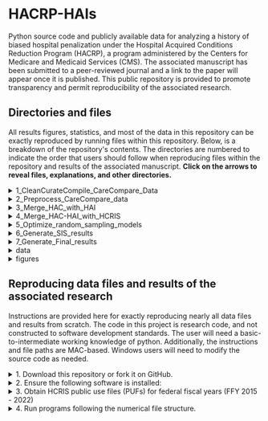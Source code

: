 # HACRP-HAIs

Python source code and publicly available data for analyzing a history of biased hospital penalization under the Hospital Acquired Conditions Reduction Program (HACRP), a program administered by the Centers for Medicare and Medicaid Services (CMS). The associated manuscript has been submitted to a peer-reviewed journal and a link to the paper will appear once it is published. This public repository is provided to promote transparency and permit reproducibility of the associated research.


## Directories and files
All results figures, statistics, and most of the data in this repository can be exactly reproduced by running files within this repository. Below, is a breakdown of the repository's contents. The directories are numbered to indicate the order that users should follow when reproducing files within the repository and results of the associated manuscript. **Click on the arrows to reveal files, explanations, and other directories.**

<details><summary>1_CleanCurateCompile_CareCompare_Data</summary>
Each python file in this directory aggregates years of archived CMS CareCompare data into a single file.

- `HACRP_Facility_Files_CombineYears.py`
- `HAI_Facility_Files_CombineYears.py`

</details>


<details><summary>2_Preprocess_CareCompare_data</summary>
Each python file in this directory preprocesses time-aggregated HAI data to achieve standardized feature names and filtered-feature datasets.

- `Generate_CAUTI_data.py`
- `Generate_CLABSI_data.py`
- `Generate_MRSA_data.py`
- `Generate_CDI_data.py`

</details>

<details><summary>3_Merge_HAC_with_HAI</summary>
Jupyter notebook files in this directory merge data from HAI files with data from HACRP files. These files are also responsible for reproducing HACRP penalty assignments from scratch (a vital validation step). Each year is represented by its own file, due to the complexity of the tasks and varied changes in the HACRP program from one year to the next.

- `2015.ipynb`
- `2016.ipynb`
- `2017-Part1.ipynb`
- `2017-Part2.ipynb`
- `2018.ipynb`
- `2019.ipynb`
- `2020.ipynb`
- `2021.ipynb`
- `2022.ipynb`   
</details>

<details><summary>4_Merge_HAC-HAI_with_HCRIS</summary>
Jupyter notebook files in this directory take the merged HAC-HAI data and then merge it with data from the CMS Healthcare Cost Report Information System (HCRIS).

- <details><summary>1_generate_filtered_PUF_df.ipynb</summary>

     - This Jupyter notebook file checks, constructs, and/or reproduces payments from the Inpatient Prospective Payment System (IPPS) and penalties from the Hospital Acquired Conditions Reduction Program (HACRP). These data are obtained from HCRIS data sets.

	</details>

- <details><summary>2_generate_compiled_df.ipynb</summary>

     - This Jupyter notebook produces the compiled file of HAI, HACRP, and HCRIS data that will be used in part for optimizing random sampling models, which are in-turn used to calculate the standardized infection score (SIS).

	</details>
	
</details>


<details><summary>5_Optimize_random_sampling_models</summary>
The purpose of contents in this directory are to explain the variation in reported numbers of infections for specific types of HAIs (across years and among hospitals) as a consequence of random variation based on hospital volume. The models used here are based on a simple binomial random sampling approach (similar to a model based on coin flips).

- <details><summary>CAUTI_opt_DataGen.py</summary>
	- A small file (only 8 lines). The file is used to pass CAUTI-based parameters and arguments to functions in the HAI_optimize.py file.

	</details>
	
- <details><summary>CLABSI_opt_DataGen.py</summary>
	- A small file (only 8 lines). The file is used to pass CLABSI-based parameters and arguments to functions in the HAI_optimize.py file.

	</details>
	
- <details><summary>MRSA_opt_DataGen.py</summary>
	- A small file (only 8 lines). The file is used to pass MRSA-based parameters and arguments to functions in the HAI_optimize.py file.

	</details>
	
- <details><summary>CDI_opt_DataGen.py</summary>
	- A small file (only 8 lines). The file is used to pass CDI-based parameters and arguments to functions in the HAI_optimize.py file.

	</details>
	
- <details><summary>HAI_optimize.py</summary>
	- This python file optimizes parameters of random sampling models for particular types of HAIs (CAUTI, CLABSI, MRSA, CDI).
	
	</details>

</details>


<details><summary>6_Generate_SIS_results</summary>
The jupyter notebooks in this directory are similar to those in the Merge_HAC_with_HAI directory. However, rather than attempt to reproduce actual HACRP penalty assignments using numbers of observed infections, each Jupyter notebook produces HACRP penalty assignments based on the numbers of infections expected at random based on volume.

- `SIS_2015.ipynb`
- `SIS_2016.ipynb`
- `SIS_2017.ipynb`
- `SIS_2018.ipynb`
- `SIS_2019.ipynb`
- `SIS_2020.ipynb`
- `SIS_2021.ipynb`
- `SIS_2022.ipynb`

</details>


<details><summary>7_Generate_Final_results</summary>
This jupyter notebook in this directory imports a single file containing merged data from all of the above directories (1 to 6). It then produces all tables and figures contained in the associated manuscript.

- `generate_final_results.ipynb`

</details>











<details><summary>data</summary>
This directory contains other directories, each containing data that are either imported or produced by the above directories (1 to 7).

- <details><summary>CareCompare_data</summary>
	... stuff ...
		
- <details><summary>CombinedFiles_HACRP</summary>
  
  - <details><summary>Facility.pkl</summary>
   		A pickle file containing cleaned and curated data from the Hospital Acquired Conditions Reduction Program (HACRP) files obtained from the CMS Care Compare hospitals archive.
   		
- <details><summary>CombinedFiles_HAI</summary>
   
  - <details><summary>Facility.pkl</summary> 
   		A pickle file containing cleaned and curated data on Healthcare Associated Infections (HAIs) obtained from the CMS Care Compare hospitals archive.

- <details><summary>Compiled_HCRIS-HACRP-HAI-RAND</summary>
	Files in this directory contain data merged from HCRIS, cost report data from RAND, and files from the CMS Care Compare archive for HAIs and the HACRP. The two files below contain the exact same data, but in different file formats.

  - `Compiled_HCRIS-HACRP-HAI-RAND.csv`
  - `Compiled_HCRIS-HACRP-HAI-RAND.pkl`

- <details><summary>finalized</summary>
	This directory contains files that are the final product of merging data from HCRIS, RAND, and HAI and HACRP data from Care Compare, as well as data on reproduced penalty assignments, penalty assignments based on the standardized infection score (SIS), and penalty assignments based on random expectations. 

  - `final_2015.pkl`
  - `final_2016.pkl`
  - `final_2017.pkl`
  - `final_2018.pkl`
  - `final_2019.pkl`
  - `final_2020.pkl`
  - `final_2021.pkl`
  - `final_2022.pkl`


- <details><summary>HCRIS_data</summary>
	This directory contains a file engineered from freely available SAS-based HCRIS cost report files. The file is generated by the `1_generate_filtered_PUF_df.ipynb` file. The resulting data file is then used by the `2_generate_compiled_df.ipynb` file.

  - `FilteredEngineeredPUF_p5.pkl`


- <details><summary>merged_HAC_HAI</summary>
	Files in this directory are serialized python data files. These files contain HACRP data merged with HAI data, as well as reproduced penalty assignments and their associated data.

  - `HAI_HAC_2015.pkl`
  - `HAI_HAC_2016.pkl`
  - `HAI_HAC_2017.pkl`
  - `HAI_HAC_2018.pkl`
  - `HAI_HAC_2019.pkl`
  - `HAI_HAC_2020.pkl`
  - `HAI_HAC_2021.pkl`
  - `HAI_HAC_2022.pkl`
  - `P1_HAI_HAC_2017_holdout.pkl`
  - `P1_HAI_HAC_2017.pkl`

- <details><summary>optimized_by_HAI_file_date</summary>
	This directory contains four other directories, each containing the outputs of random sample based modeling, including optimized model parameters.

  - CAUTI
  - CLABSI
  - MRSA
  - CDI
	
- <details><summary>preprocessed_HAI_data</summary>
	The directory holds curated and processed data from the CMS CareCompare Hospital archive. The contents are:
	
  - `CAUTI_Data.pkl`
  - `CLABSI_Data.pkl`
  - `MRSA_Data.pkl`
  - `CDI_Data.pkl`

- <details><summary>Rand_CostReport</summary>
	This directory contains a file obtained from the RAND hospital cost report tool, which offers a single freely available file. This file is used in the current project to verify derived IPPS payment values.

  - `rand_hcris_free_2022_11_01.csv`

- <details><summary>states_codes</summary>
	This directory contains a single small file. The file contains state codes used in the formation of 6-digit CMS facility numbers. These are used in verifying and engineering HCRIS data.

  - `HCRIS_STATE_CODES.csv`

</details>

<details><summary>figures</summary>
	The files in this directory comprise the graphical results of the associated manuscript and its appendix.

  - <details><summary>`Hists_HAC.png`</summary>
	A figure showing that the distribution of random-based HAC scores is highly similar to the distribution of actual HAC scores.

  - <details><summary>`Obs_v_Pred.png`</summary>
	A figure showing that random expectations based on volume explain the majority of variation in reported numbers of infections across hospitals.

  - <details><summary>`change_in_rank.png`</summary>
	A figure showing the result of accounting for random expectations based on volume when calculating rates of HAIs. Specifically, hospital rankings in HAC scores drastically change when using the SIS to account for random expectations.

  - <details><summary>`expected_penalties.png`</summary>
	A figure showing the accumulation of biased HACRP penalties and inappropriate CMS savings across program years (2015 to 2022).

</details>


## Reproducing data files and results of the associated research

Instructions are provided here for exactly reproducing nearly all data files and results from scratch. The code in this project is research code, and not constructed to software development standards. The user will need a basic-to-intermediate working knowledge of python. Additionally, the instructions and file paths are MAC-based. Windows users will need to modify the source code as needed.

<details><summary>1. Download this repository or fork it on GitHub.</summary>

- The directory should be stored in a `GitHub` directory directly below the user directory. Otherwise, the user will need to change file paths in each python (.py) and jupyter notebook (.ipynb) file. 

</details>

<details><summary>2. Ensure the following software is installed:</summary>
Versions are those used in the current project. Similar versions will likely work as well. 

- python==3.8.12
- pandas==1.4.0 
- numpy==1.22.1
- scipy==1.7.3
- matplotlib==3.3.4
- matplotlib-inline==0.1.3
- jupyter-book==0.12.2
- jupyter-core==4.9.1
- ipython==8.0.1
- scikit_posthocs==0.7.0

</details>

<details><summary>3. Obtain HCRIS public use files (PUFs) for federal fiscal years (FFY 2015 - 2022) </summary>

- These files are downloaded from: `https://www.cms.gov/Research-Statistics-Data-and-Systems/Downloadable-Public-Use-Files/Cost-Reports/Cost-Reports-by-Fiscal-Year.` 

- For each FFY, these PUFs consist of a report table, a numeric table, and an alpha-numeric table. 

- These files are too large to provision with this project's repository. 

- Store the files on this path: `~/Desktop/HCRIS/HCRIS_PUFs/`, where the tilde (~) indicates the user directory. Of course, you can store them wherever you like, so long as the path in the `1_generate_filtered_PUF_df.ipynb` file is changed to reflect the PUFs location.

</details>

<details><summary>4. Run programs following the numerical file structure.</summary>

- <details><summary>1_CleanCurateCompile_CareCompare_Data</summary>
	Run these files to generate aggregated HAI and HACRP data. It doesn't matter which is run first.

  - `HACRP_Facility_Files_CombineYears.py`
  - `HAI_Facility_Files_CombineYears.py`

- <details><summary>2_Preprocess_CareCompare_data</summary>
	Run these files to preprocesses aggregated HAI data. Each file will take a few hours, so it's best to run each in a different terminal window. It doesn't matter which is run first.

  - `Generate_CAUTI_data.py`
  - `Generate_CLABSI_data.py`
  - `Generate_MRSA_data.py`
  - `Generate_CDI_data.py`

- <details><summary>3_Merge_HAC_with_HAI</summary>
	Run each of these Jupyter notebook files. With the exception of part 1 and part 2 for 2017, it doesn't matter which notebook you run first. For 2017, run part 1 first.

  - `2015.ipynb`
  - `2016.ipynb`
  - `2017-Part1.ipynb`
  - `2017-Part2.ipynb`
  - `2018.ipynb`
  - `2019.ipynb`
  - `2020.ipynb`
  - `2021.ipynb`
  - `2022.ipynb`   

- <details><summary>4_Merge_HAC-HAI_with_HCRIS</summary>
	Run these Jupyter notebook files to merge HAC/HAI data with HCRIS data. Run `1_generate_filtered_PUF_df.ipynb` first.

  - `1_generate_filtered_PUF_df.ipynb`
  - `2_generate_compiled_df.ipynb`
	
- <details><summary>5_Optimize_random_sampling_models</summary>
	Run each of the `...opt_DataGen.py` files to generate optimized random expectations for each type of HAI, for each hospital in each year. Each file will take seveal hours to run, so it is recommended to run each of the 4 files in its own terminal window.

  - `CAUTI_opt_DataGen.py`
  - `CLABSI_opt_DataGen.py`
  - `MRSA_opt_DataGen.py`
  - `CDI_opt_DataGen.py`		
  - `HAI_optimize.py`

- <details><summary>6_Generate_SIS_results</summary>
	The jupyter notebooks in this directory are similar to those in the Merge_HAC_with_HAI directory. However, rather than attempt to reproduce actual HACRP penalty assignments using numbers of observed infections, each Jupyter notebook produces HACRP penalty assignments based on the numbers of infections expected at random based on volume.

  - `SIS_2015.ipynb`
  - `SIS_2016.ipynb`
  - `SIS_2017.ipynb`
  - `SIS_2018.ipynb`
  - `SIS_2019.ipynb`
  - `SIS_2020.ipynb`
  - `SIS_2021.ipynb`
  - `SIS_2022.ipynb`

- <details><summary>7_Generate_Final_results</summary>
	Run this jupyter notebook to reproduce all tables and figures contained in the associated manuscript.

  - `generate_final_results.ipynb`

</details>